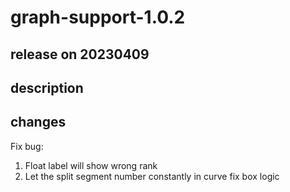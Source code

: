 # graph-support-1.0.2

## release on 20230409
## description
## changes
Fix bug:

1. Float label will show wrong rank
2. Let the split segment number constantly in curve fix box logic

